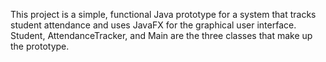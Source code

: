 This project is a simple, functional Java prototype for a system that tracks student attendance and uses JavaFX for the graphical user interface. Student, AttendanceTracker, and Main are the three classes that make up the prototype.
